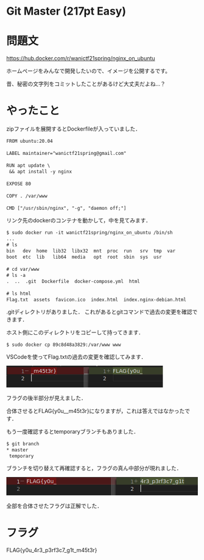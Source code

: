 # Git Master (217pt Easy)
# 問題文
https://hub.docker.com/r/wanictf21spring/nginx_on_ubuntu

ホームページをみんなで開発したいので、イメージを公開するです。

昔、秘密の文字列をコミットしたことがあるけど大丈夫だよね...？

# やったこと

zipファイルを展開するとDockerfileが入っていました．

```docker
FROM ubuntu:20.04

LABEL maintainer="wanictf21spring@gmail.com"

RUN apt update \
 && apt install -y nginx

EXPOSE 80

COPY . /var/www

CMD ["/usr/sbin/nginx", "-g", "daemon off;"]

```

リンク先のdockerのコンテナを動かして，中を見てみます．

```
$ sudo docker run -it wanictf21spring/nginx_on_ubuntu /bin/sh
...
# ls
bin   dev  home  lib32  libx32  mnt  proc  run   srv  tmp  var
boot  etc  lib   lib64  media   opt  root  sbin  sys  usr

# cd var/www
# ls -a
.  ..  .git  Dockerfile  docker-compose.yml  html

# ls html
Flag.txt  assets  favicon.ico  index.html  index.nginx-debian.html
```

.gitディレクトリがありました．
これがあるとgitコマンドで過去の変更を確認できます．

ホスト側にこのディレクトリをコピーして持ってきます．

```
$ sudo docker cp 89c8d48a3829:/var/www www
```

 VSCodeを使ってFlag.txtの過去の変更を確認してみます．
 
 ![](s1.png)

 フラグの後半部分が見えました．
 
 合体させるとFLAG{y0u__m45t3r}になりますが，これは答えではなかったです．
 
 もう一度確認するとtemporaryブランチもありました．

 ```
 $ git branch         
* master
  temporary
```

ブランチを切り替えて再確認すると，フラグの真ん中部分が現れました．

![](s2.png)

 全部を合体させたフラグは正解でした．

# フラグ
FLAG{y0u_4r3_p3rf3c7_g1t_m45t3r}
